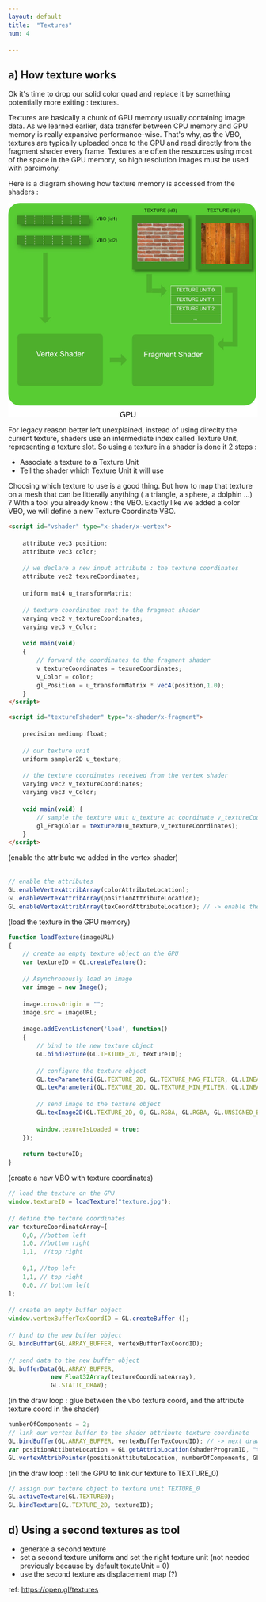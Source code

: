 ```yaml
---
layout: default
title:  "Textures"
num: 4

---
```



## a) How texture works

Ok it's time to drop our solid color quad and replace it by something potentially more exiting : textures. 

Textures are basically a chunk of GPU memory usually containing image data. As we learned earlier, data transfer between CPU memory and GPU memory is really expansive performance-wise. That's why, as the VBO, textures are typically uploaded once to the GPU and read directly from the fragment shader every frame. Textures are often the resources using most of the space in the GPU memory, so high resolution images must be used with parcimony.

Here is a diagram showing how texture memory is accessed from the shaders :

<img src="./assets/webGLTextureDiagram.jpg" alt="Textures on the GPU">

For legacy reason better left unexplained, instead of using direclty the current texture, shaders use an intermediate index called Texture Unit, representing a texture slot. So using a texture in a shader is done it 2 steps : 
* Associate a texture to a Texture Unit
* Tell the shader which Texture Unit it will use

Choosing which texture to use is a good thing. But how to map that texture on a mesh that can be litterally anything ( a triangle, a sphere, a dolphin ...) ? With a tool you already know : the VBO. Exactly like we added a color VBO, we will define a new Texture Coordinate VBO. 



~~~ html
<script id="vshader" type="x-shader/x-vertex">

    attribute vec3 position;
    attribute vec3 color;

    // we declare a new input attribute : the texture coordinates
    attribute vec2 texureCoordinates;

    uniform mat4 u_transformMatrix;

    // texture coordinates sent to the fragment shader
    varying vec2 v_textureCoordinates;
    varying vec3 v_Color;

    void main(void) 
    { 
        // forward the coordinates to the fragment shader
        v_textureCoordinates = texureCoordinates;
        v_Color = color;
        gl_Position = u_transformMatrix * vec4(position,1.0);
    }
</script>

~~~

~~~ html
<script id="textureFshader" type="x-shader/x-fragment">
    
    precision mediump float;

    // our texture unit
    uniform sampler2D u_texture;

    // the texture coordinates received from the vertex shader
    varying vec2 v_textureCoordinates;
    varying vec3 v_Color;

    void main(void) {
        // sample the texture unit u_texture at coordinate v_textureCoordinates
        gl_FragColor = texture2D(u_texture,v_textureCoordinates);
    }
</script>

~~~

(enable the attribute we added in the vertex shader)

~~~ JavaScript

// enable the attributes
GL.enableVertexAttribArray(colorAttributeLocation);
GL.enableVertexAttribArray(positionAttributeLocation);
GL.enableVertexAttribArray(texCoordAttributeLocation); // -> enable the new texture coord attribute here

~~~

(load the texture in the GPU memory)

~~~ JavaScript
function loadTexture(imageURL)
{
    // create an empty texture object on the GPU
    var textureID = GL.createTexture();

    // Asynchronously load an image
    var image = new Image();

    image.crossOrigin = "";
    image.src = imageURL;
    
    image.addEventListener('load', function() 
    {
        // bind to the new texture object
        GL.bindTexture(GL.TEXTURE_2D, textureID);

        // configure the texture object
        GL.texParameteri(GL.TEXTURE_2D, GL.TEXTURE_MAG_FILTER, GL.LINEAR);
        GL.texParameteri(GL.TEXTURE_2D, GL.TEXTURE_MIN_FILTER, GL.LINEAR);

        // send image to the texture object
        GL.texImage2D(GL.TEXTURE_2D, 0, GL.RGBA, GL.RGBA, GL.UNSIGNED_BYTE, image);

        window.texureIsLoaded = true;
    });

    return textureID;
}
~~~

(create a new VBO with texture coordinates)

~~~ JavaScript
// load the texture on the GPU
window.textureID = loadTexture("texture.jpg");

// define the texture coordinates
var textureCoordinateArray=[
    0,0, //bottom left
    1,0, //bottom right 
    1,1,  //top right

    0,1, //top left
    1,1, // top right
    0,0, // bottom left
];

// create an empty buffer object
window.vertexBufferTexCoordID = GL.createBuffer ();

// bind to the new buffer object 
GL.bindBuffer(GL.ARRAY_BUFFER, vertexBufferTexCoordID);

// send data to the new buffer object
GL.bufferData(GL.ARRAY_BUFFER,
            new Float32Array(textureCoordinateArray),
            GL.STATIC_DRAW);
~~~

(in the draw loop : glue between the vbo texture coord, and the attribute texture coord in the shader)

~~~ JavaScript
numberOfComponents = 2;
// link our vertex buffer to the shader attribute texture coordinate
GL.bindBuffer(GL.ARRAY_BUFFER, vertexBufferTexCoordID); // -> next draw will use that buffer
var positionAttibuteLocation = GL.getAttribLocation(shaderProgramID, "texureCoordinates");
GL.vertexAttribPointer(positionAttibuteLocation, numberOfComponents, GL.FLOAT, false,0,0) ;
~~~

(in the draw loop : tell the GPU to link our texture to TEXTURE_0)

~~~ JavaScript
// assign our texture object to texture unit TEXTURE_0 
GL.activeTexture(GL.TEXTURE0);
GL.bindTexture(GL.TEXTURE_2D, textureID);
~~~



## d) Using a second textures as tool
* generate a second texture
* set a second texture uniform and set the right texture unit (not needed previously because by default texuteUnit = 0)
* use the second texture as displacement map (?)

ref: https://open.gl/textures
